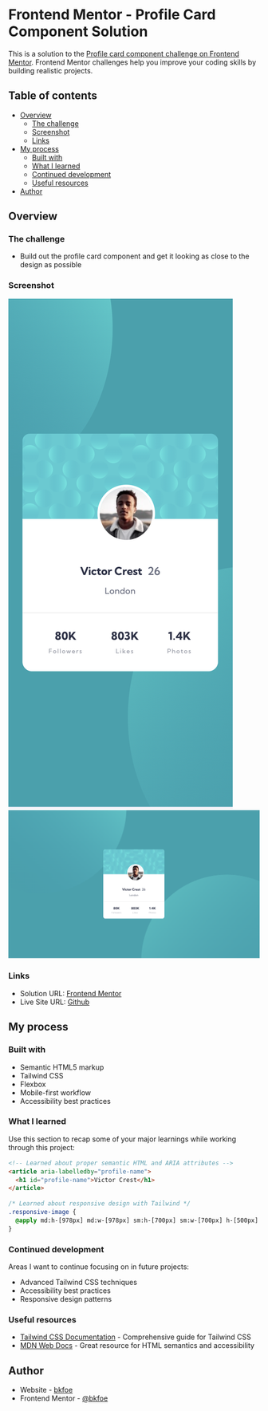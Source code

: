 # Frontend Mentor - Profile Card Component Solution

This is a solution to the [Profile card component challenge on Frontend Mentor](https://www.frontendmentor.io/challenges/profile-card-component-cfArpWshJ). Frontend Mentor challenges help you improve your coding skills by building realistic projects.

## Table of contents

- [Overview](#overview)
  - [The challenge](#the-challenge)
  - [Screenshot](#screenshot)
  - [Links](#links)
- [My process](#my-process)
  - [Built with](#built-with)
  - [What I learned](#what-i-learned)
  - [Continued development](#continued-development)
  - [Useful resources](#useful-resources)
- [Author](#author)


## Overview

### The challenge

- Build out the profile card component and get it looking as close to the design as possible

### Screenshot

![mobile](./design/mobile-submission.png)
![desktop](./design/desktop-submission.png)

### Links

- Solution URL: [Frontend Mentor](https://www.frontendmentor.io/solutions/profile-card-component-bCnkniIR0c)
- Live Site URL: [Github](https://bkfoe.github.io/profile-card/)

## My process

### Built with

- Semantic HTML5 markup
- Tailwind CSS
- Flexbox
- Mobile-first workflow
- Accessibility best practices

### What I learned

Use this section to recap some of your major learnings while working through this project:

```html
<!-- Learned about proper semantic HTML and ARIA attributes -->
<article aria-labelledby="profile-name">
  <h1 id="profile-name">Victor Crest</h1>
</article>
```

```css
/* Learned about responsive design with Tailwind */
.responsive-image {
  @apply md:h-[978px] md:w-[978px] sm:h-[700px] sm:w-[700px] h-[500px] w-[500px];
}
```

### Continued development

Areas I want to continue focusing on in future projects:
- Advanced Tailwind CSS techniques
- Accessibility best practices
- Responsive design patterns

### Useful resources

- [Tailwind CSS Documentation](https://tailwindcss.com/docs) - Comprehensive guide for Tailwind CSS
- [MDN Web Docs](https://developer.mozilla.org) - Great resource for HTML semantics and accessibility

## Author

- Website - [bkfoe](https://www.your-site.com)
- Frontend Mentor - [@bkfoe](https://www.frontendmentor.io/profile/yourusername)

